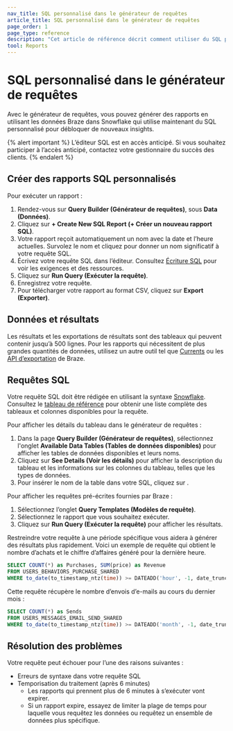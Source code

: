 ```yaml
---
nav_title: SQL personnalisé dans le générateur de requêtes
article_title: SQL personnalisé dans le générateur de requêtes
page_order: 1
page_type: reference
description: "Cet article de référence décrit comment utiliser du SQL personnalisé pour débloquer de nouveaux insights dans le générateur de requêtes."
tool: Reports
---
```


# SQL personnalisé dans le générateur de requêtes

Avec le générateur de requêtes, vous pouvez générer des rapports en utilisant les données Braze dans Snowflake qui utilise maintenant du SQL personnalisé pour débloquer de nouveaux insights.

{% alert important %}
L’éditeur SQL est en accès anticipé. Si vous souhaitez participer à l’accès anticipé, contactez votre gestionnaire du succès des clients.
{% endalert %}

## Créer des rapports SQL personnalisés

Pour exécuter un rapport :

1. Rendez-vous sur **Query Builder (Générateur de requêtes)**, sous **Data (Données)**.
2. Cliquez sur **+ Create New SQL Report (+ Créer un nouveau rapport SQL)**.
3. Votre rapport reçoit automatiquement un nom avec la date et l’heure actuelles. Survolez le nom et cliquez <i class="fas fa-pencil" alt="Modifier"></i> pour donner un nom significatif à votre requête SQL.
4. Écrivez votre requête SQL dans l’éditeur. Consultez [Écriture SQL](#writing-sql) pour voir les exigences et des ressources.
5. Cliquez sur **Run Query (Exécuter la requête)**.
6. Enregistrez votre requête.
7. Pour télécharger votre rapport au format CSV, cliquez sur **Export (Exporter)**.

## Données et résultats

Les résultats et les exportations de résultats sont des tableaux qui peuvent contenir jusqu’à 500 lignes. Pour les rapports qui nécessitent de plus grandes quantités de données, utilisez un autre outil tel que [Currents]({{site.baseurl}}/user_guide/data_and_analytics/braze_currents) ou les [API d’exportation]({{site.baseurl}}/api/endpoints/export) de Braze.

## Requêtes SQL

Votre requête SQL doit être rédigée en utilisant la syntaxe [Snowflake](https://docs.snowflake.com/en/sql-reference). Consultez le [tableau de référence]({{site.baseurl}}/sql_segments_tables/) pour obtenir une liste complète des tableaux et colonnes disponibles pour la requête.

Pour afficher les détails du tableau dans le générateur de requêtes :

1. Dans la page **Query Builder (Générateur de requêtes)**, sélectionnez l'onglet **Available Data Tables (Tables de données disponibles)** pour afficher les tables de données disponibles et leurs noms.
3. Cliquez sur <i class="fas fa-chevron-down" alt=""></i> **See Details (Voir les détails)** pour afficher la description du tableau et les informations sur les colonnes du tableau, telles que les types de données.
4. Pour insérer le nom de la table dans votre SQL, cliquez sur <i class="fas fa-copy" title="Copier le nom de la table dans l'éditeur SQL"></i>.

Pour afficher les requêtes pré-écrites fournies par Braze :

1. Sélectionnez l’onglet **Query Templates (Modèles de requête)**.
2. Sélectionnez le rapport que vous souhaitez exécuter.
3. Cliquez sur **Run Query (Exécuter la requête)** pour afficher les résultats.

Restreindre votre requête à une période spécifique vous aidera à générer des résultats plus rapidement. Voici un exemple de requête qui obtient le nombre d’achats et le chiffre d’affaires généré pour la dernière heure.

```sql
SELECT COUNT(*) as Purchases, SUM(price) as Revenue
FROM USERS_BEHAVIORS_PURCHASE_SHARED
WHERE to_date(to_timestamp_ntz(time)) >= DATEADD('hour', -1, date_trunc('day',CURRENT_DATE()));
```

Cette requête récupère le nombre d’envois d’e-mails au cours du dernier mois :

```sql
SELECT COUNT(*) as Sends
FROM USERS_MESSAGES_EMAIL_SEND_SHARED
WHERE to_date(to_timestamp_ntz(time)) >= DATEADD('month', -1, date_trunc('day',CURRENT_DATE()));
```

## Résolution des problèmes

Votre requête peut échouer pour l’une des raisons suivantes :

- Erreurs de syntaxe dans votre requête SQL
- Temporisation du traitement (après 6 minutes)
    - Les rapports qui prennent plus de 6 minutes à s’exécuter vont expirer.
    - Si un rapport expire, essayez de limiter la plage de temps pour laquelle vous requêtez les données ou requêtez un ensemble de données plus spécifique.